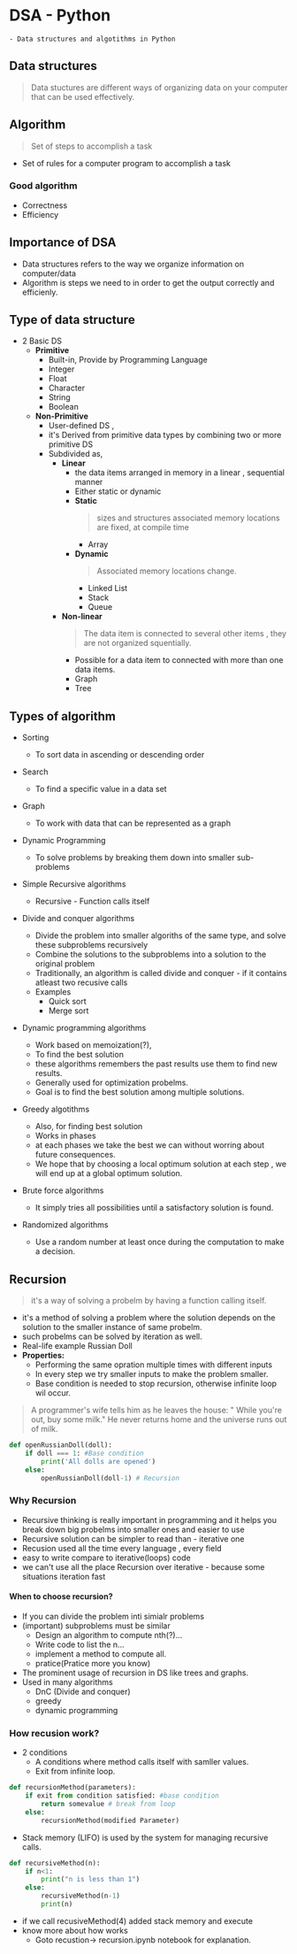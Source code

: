 # DSA - Python
    - Data structures and algotithms in Python
## Data structures
> Data stuctures are different ways of organizing data on your computer that can be used effectively.

## Algorithm
> Set of steps to accomplish a task
- Set of rules for a computer program to accomplish a task
### Good algorithm 
- Correctness 
- Efficiency

## Importance of DSA
- Data structures refers to the way we organize information on computer/data 
- Algorithm is  steps we need to in order to get the output correctly and efficienly.

## Type of data structure
- 2 Basic DS
    - **Primitive** 
        - Built-in, Provide by Programming Language
        - Integer
        - Float 
        - Character
        - String
        - Boolean
    - **Non-Primitive**
        - User-defined DS ,
        - it's Derived from primitive data types by combining two or more primitive DS
        - Subdivided as,
            - **Linear**
                - the data items arranged in memory in a linear , sequential manner
                - Either static or dynamic
                - **Static**
                    > sizes and structures associated memory locations are fixed, at compile time
                    - Array
                - **Dynamic**
                    > Associated memory locations change.
                    - Linked List
                    - Stack
                    - Queue
            - **Non-linear**
                > The data item is connected to  several other items , they are not organized squentially.
                - Possible for a data item to connected with more than one data items.
                - Graph 
                - Tree

## Types of algorithm
- Sorting
    - To sort data in ascending or descending order
- Search
    - To find a specific value in a data set
- Graph
    - To work with data that can be represented as a graph
- Dynamic Programming
    - To solve problems by breaking them down into smaller sub-problems
- Simple Recursive algorithms
    - Recursive - Function calls itself
- Divide and conquer algorithms
    - Divide the problem into smaller algoriths of the same type, and solve these subproblems recursively
    - Combine the solutions to the subproblems into a solution to the original problem
    - Traditionally, an algorithm is called divide and  conquer - if it contains atleast two recusive calls
    - Examples
        - Quick sort
        - Merge sort 
- Dynamic programming algorithms
    - Work based on memoization(?),
    - To find the best solution
    - these algorithms remembers the past results use them to find new results.
    - Generally used for optimization probelms.
    - Goal is to find the best solution among multiple solutions.
- Greedy algotithms
    - Also, for finding best solution
    - Works in phases
    - at each phases we take the best we can without worring about future consequences.
    - We hope that by choosing a local optimum solution at each step ,  we will end up at a global optimum solution.

- Brute force algorithms
    - It simply tries all possibilities until a satisfactory solution is found.

- Randomized algorithms
    - Use a random number at least once during the computation to make a decision.

## Recursion
> it's a way of solving a probelm by having a function calling itself.
- it's a method of solving a problem where the solution depends on the solution to the smaller instance of same probelm.
- such probelms can be solved by iteration as well.
- Real-life example Russian Doll
- __Properties:__ 
    - Performing the same opration multiple times with different inputs
    - In  every step we try smaller inputs to make the problem smaller.
    - Base condition is needed to stop recursion, otherwise infinite loop wil occur.
> A programmer's wife tells him as he leaves the house: " While you're out, buy some milk."
He never returns home and the universe runs out of milk.

```python
def openRussianDoll(doll):
    if doll === 1: #Base condition
        print('All dolls are opened')
    else:
        openRussianDoll(doll-1) # Recursion
```

### Why Recursion
- Recursive thinking is really important in programming and it helps you break down big probelms into smaller ones and easier to use
- Recursive solution can be simpler to read than - iterative one
- Recusion used all the  time every language , every field
- easy to write compare to iterative(loops) code
- we can't use all the place Recursion over iterative - because some situations  iteration fast

#### When to choose recursion?
- If you can divide the problem inti simialr problems
- (important) subproblems must be similar
    -  Design an algorithm to  compute nth(?)...
    - Write code to  list the n...
    - implement a method to compute all.
    - pratice(Pratice more you know)
- The prominent usage of recursion in DS like trees and graphs.
- Used in many algorithms
    - DnC (Divide and conquer)
    - greedy 
    - dynamic programming

### How recusion work?
- 2 conditions
    - A conditions where method calls itself with samller values.
    - Exit from infinite loop.

```python
def recursionMethod(parameters):
    if exit from condition satisfied: #base condition
        return somevalue # break from loop
    else:
        recursionMethod(modified Parameter)
```
- Stack memory (LIFO) is used by the system for managing recursive calls.
```python
def recursiveMethod(n):
    if n<1:
        print("n is less than 1")
    else: 
        recursiveMethod(n-1)
        print(n)
```
- if we call recusiveMethod(4) added stack memory and execute
- know more about how works 
    - Goto recustion-> recursion.ipynb notebook for explanation.
